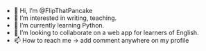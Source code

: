 - 👋 Hi, I’m @FlipThatPancake
- 👀 I’m interested in writing, teaching.
- 🌱 I’m currently learning Python.
- 💞️ I’m looking to collaborate on a web app for learners of English.
- 📫 How to reach me -> add comment anywhere on my profile

<!---
FlipThatPancake/FlipThatPancake is a ✨ special ✨ repository because its `README.md` (this file) appears on your GitHub profile.
You can click the Preview link to take a look at your changes.
--->
